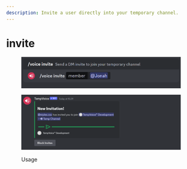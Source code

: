 ```yaml
---
description: Invite a user directly into your temporary channel.
---
```


# invite

<figure><img src="../../../.gitbook/assets/image (63).png" alt=""><figcaption></figcaption></figure>

<figure><img src="../../../.gitbook/assets/image (64).png" alt=""><figcaption><p>Usage</p></figcaption></figure>
